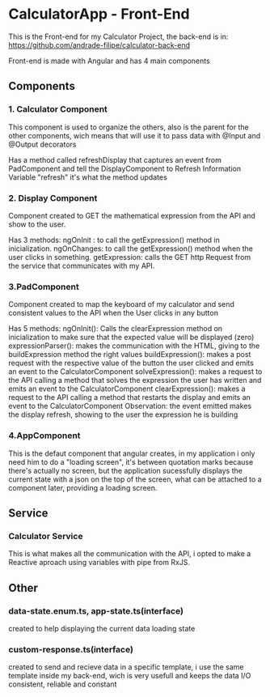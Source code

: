 # CalculatorApp - Front-End
This is the Front-end for my Calculator Project, the back-end is in: https://github.com/andrade-filipe/calculator-back-end

Front-end is made with Angular and has 4 main components

## Components
### 1. Calculator Component
This component is used to organize the others, also is the parent for the other components, wich means that will use it to pass data with @Input and @Output decorators

Has a method called refreshDisplay that captures an event from PadComponent and tell the DisplayComponent to Refresh Information
Variable "refresh" it's what the method updates

### 2. Display Component
Component created to GET the mathematical expression from the API and show to the user.

Has 3 methods:
<span> ngOnInit </span>: to call the getExpression() method in inicialization.
ngOnChanges: to call the getExpression() method when the user clicks in something.
getExpression: calls the GET http Request from the service that communicates with my API.

### 3.PadComponent
Component created to map the keyboard of my calculator and send consistent values to the API when the User clicks in any button

Has 5 methods:
ngOnInit(): Calls the clearExpression method on inicialization to make sure that the expected value will be displayed (zero)
expressionParser(): makes the communication with the HTML, giving to the buildExpression method the right values
buildExpression(): makes a post request with the respective value of the button the user clicked and emits an event to the CalculatorComponent
solveExpression(): makes a request to the API calling a method that solves the expression the user has written and emits an event to the CalculatorComponent
clearExpression(): makes a request to the API calling a method that restarts the display and emits an event to the CalculatorComponent
Observation: the event emitted makes the display refresh, showing to the user the expression he is building

### 4.AppComponent
This is the defaut component that angular creates, in my application i only need him to do a "loading screen", it's between quotation marks because there's actually no screen, but the application sucessfully displays the current state with a json on the top of the screen, what can be attached to a component later, providing a loading screen.

## Service

### Calculator Service
This is what makes all the communication with the API, i opted to make a Reactive aproach using variables with pipe from RxJS.

## Other

### data-state.enum.ts, app-state.ts(interface)
created to help displaying the current data loading state

### custom-response.ts(interface)
created to send and recieve data in a specific template, i use the same template inside my back-end, wich is very usefull and keeps the data I/O consistent, reliable and constant
